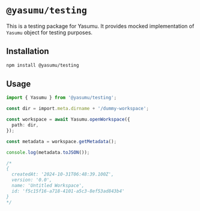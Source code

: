 # `@yasumu/testing`

This is a testing package for Yasumu. It provides mocked implementation of `Yasumu` object for testing purposes.

## Installation

```bash
npm install @yasumu/testing
```

## Usage

```typescript
import { Yasumu } from '@yasumu/testing';

const dir = import.meta.dirname + '/dummy-workspace';

const workspace = await Yasumu.openWorkspace({
  path: dir,
});

const metadata = workspace.getMetadata();

console.log(metadata.toJSON());

/*
{
  createdAt: '2024-10-31T06:48:39.100Z',
  version: '0.0',
  name: 'Untitled Workspace',
  id: 'f5c15f16-a718-4101-a5c3-8ef53ad843b4'
}
*/
```
